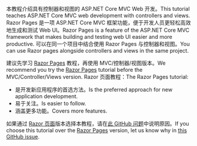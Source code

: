 <span data-ttu-id="a6c44-101">本教程介绍具有控制器和视图的 ASP.NET Core MVC Web 开发。</span><span class="sxs-lookup"><span data-stu-id="a6c44-101">This tutorial teaches ASP.NET Core MVC web development with controllers and views.</span></span> <span data-ttu-id="a6c44-102">Razor Pages 是一项 ASP.NET Core MVC 框架功能，便于开发人员更轻松高效地生成和测试 Web UI。</span><span class="sxs-lookup"><span data-stu-id="a6c44-102">Razor Pages is a feature of the ASP.NET Core MVC framework that makes building and testing web UI easier and more productive.</span></span> <span data-ttu-id="a6c44-103">可以在同一个项目中结合使用 Razor Pages 与控制器和视图。</span><span class="sxs-lookup"><span data-stu-id="a6c44-103">You can use Razor pages alongside controllers and views in the same project.</span></span>

<span data-ttu-id="a6c44-104">建议先学习 [Razor Pages](xref:tutorials/razor-pages/razor-pages-start) 教程，再使用 MVC/控制器/视图版本。</span><span class="sxs-lookup"><span data-stu-id="a6c44-104">We recommend you try the [Razor Pages](xref:tutorials/razor-pages/razor-pages-start) tutorial before the MVC/Controller/Views version.</span></span> <span data-ttu-id="a6c44-105">Razor 页面教程：</span><span class="sxs-lookup"><span data-stu-id="a6c44-105">The Razor Pages tutorial:</span></span>

* <span data-ttu-id="a6c44-106">是开发新应用程序的首选方法。</span><span class="sxs-lookup"><span data-stu-id="a6c44-106">Is the preferred approach for new application development.</span></span>
* <span data-ttu-id="a6c44-107">易于关注。</span><span class="sxs-lookup"><span data-stu-id="a6c44-107">Is easier to follow.</span></span>
* <span data-ttu-id="a6c44-108">涵盖更多功能。</span><span class="sxs-lookup"><span data-stu-id="a6c44-108">Covers more features.</span></span>

<span data-ttu-id="a6c44-109">如果通过 [Razor 页面](xref:tutorials/razor-pages/razor-pages-start)版本选择本教程，请在[此 GitHub 问题](https://github.com/aspnet/Docs/issues/6146)中说明原因。</span><span class="sxs-lookup"><span data-stu-id="a6c44-109">If you choose this tutorial over the [Razor Pages](xref:tutorials/razor-pages/razor-pages-start) version, let us know why in [this GitHub issue](https://github.com/aspnet/Docs/issues/6146).</span></span>
